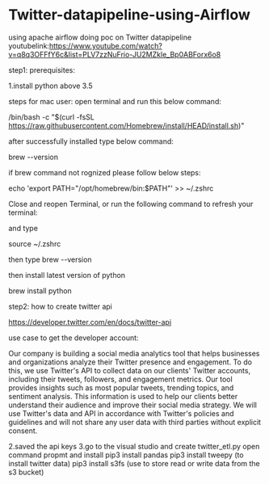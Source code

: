 # Twitter-datapipeline-using-Airflow
using apache airflow doing poc on Twitter datapipeline 
youtubelink:https://www.youtube.com/watch?v=q8q3OFFfY6c&list=PLV7zzNuFrio-JU2MZkle_Bp0ABForx6o8


step1:
prerequisites:

1.install python above 3.5 

steps for mac user:
open terminal and run this  below command:

/bin/bash -c "$(curl -fsSL https://raw.githubusercontent.com/Homebrew/install/HEAD/install.sh)"

after successfully installed type below command:

brew --version

if brew command not rognized please follow below steps:

echo 'export PATH="/opt/homebrew/bin:$PATH"' >> ~/.zshrc

Close and reopen Terminal, or run the following command to refresh your terminal:

and type

source ~/.zshrc

then type 
brew --version

then install latest version of python

brew install python

step2:
how to create twitter api

https://developer.twitter.com/en/docs/twitter-api

use case to get the developer account:

Our company is building a social media analytics tool that helps businesses and organizations analyze their Twitter presence and engagement. To do this, we use Twitter's API to collect data on our clients' Twitter accounts, including their tweets, followers, and engagement metrics. Our tool provides insights such as most popular tweets, trending topics, and sentiment analysis. This information is used to help our clients better understand their audience and improve their social media strategy. We will use Twitter's data and API in accordance with Twitter's policies and guidelines and will not share any user data with third parties without explicit consent.

2.saved the api keys 
3.go to the visual studio and create twitter_etl.py
   open command propmt and install
    pip3 install pandas
    pip3 install tweepy (to install twitter data)
    pip3 install s3fs (use to store read or write data from the s3 bucket)
    






